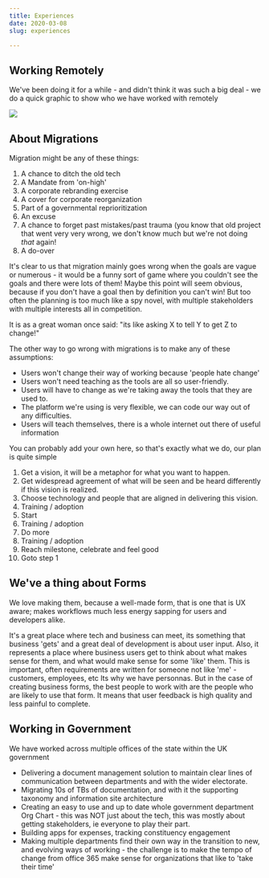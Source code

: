 ```yaml
---
title: Experiences
date: 2020-03-08
slug: experiences

---
```

## Working Remotely 

We've been doing it for a while - and didn't think it was such a big deal - we do a quick graphic to show who we have worked with remotely

![](/worldwide.png)

 

## About Migrations

Migration might be any of these things:

1. A chance to ditch the old tech
2. A Mandate from 'on-high'
3. A corporate rebranding exercise
4. A cover for corporate reorganization
5. Part of a governmental reprioritization
6. An excuse
7. A chance to forget past mistakes/past trauma (you know that old project that went very very wrong, we don't know much but we're not doing _that_ again!
8. A do-over

It's clear to us that migration mainly goes wrong when the goals are vague or numerous - it would be a funny sort of game where you couldn't see the goals and there were lots of them! Maybe this point will seem obvious, because if you don't have a goal then by definition you can't win! But too often the planning is too much like a spy novel, with multiple stakeholders with multiple interests all in competition.

It is as a great woman once said: "its like asking X to tell Y to get Z to change!"

The other way to go wrong with migrations is to make any of these assumptions:

* Users won't change their way of working because 'people hate change'
* Users won't need teaching as the tools are all so user-friendly.
* Users will have to change as we're taking away the tools that they are used to.
* The platform we're using is very flexible, we can code our way out of any difficulties.
* Users will teach themselves, there is a whole internet out there of useful information

You can probably add your own here, so that's exactly what we do, our plan is quite simple

 1. Get a vision, it will be a metaphor for what you want to happen.
 2. Get widespread agreement of what will be seen and be heard differently if this vision is realized.
 3. Choose technology and people that are aligned in delivering this vision.
 4. Training / adoption
 5. Start
 6. Training / adoption
 7. Do more
 8. Training / adoption
 9. Reach milestone, celebrate and feel good
10. Goto step 1

## We've a thing about Forms

We love making them, because a well-made form, that is one that is UX aware; makes workflows much less energy sapping for users and developers alike.

It's a great place where tech and business can meet, its something that business 'gets' and a great deal of development is about user input. Also, it represents a place where business users get to think about what makes sense for them, and what would make sense for some 'like' them. This is important, often requirements are written for someone not like 'me' - customers, employees, etc Its why we have personnas. But in the case of creating business forms, the best people to work with are the people who are likely to use that form. It means that user feedback is high quality and less painful to complete.

## Working in Government

We have worked across multiple offices of the state within the UK government

* Delivering a document management solution to maintain clear lines of communication between departments and with the wider electorate.
* Migrating 10s of TBs of documentation, and with it the supporting taxonomy and information site architecture
* Creating an easy to use and up to date whole government department Org Chart - this was NOT just about the tech, this was mostly about getting stakeholders, ie everyone to play their part.
* Building apps for expenses, tracking constituency engagement
* Making multiple departments find their own way in the transition to new, and evolving ways of working - the challenge is to make the tempo of change from office 365 make sense for organizations that like to 'take their time'